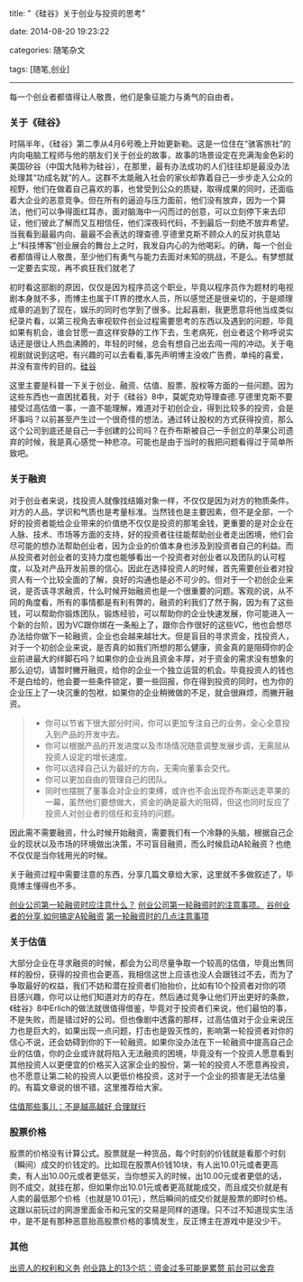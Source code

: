 title: "《硅谷》关于创业与投资的思考"

date: 2014-08-20 19:23:22

categories: 随笔杂文

tags: [随笔,创业]

---

每一个创业者都值得让人敬畏，他们是象征能力与勇气的自由者。

<!--more-->

### 关于《硅谷》

时隔半年，《硅谷》第二季从4月6号晚上开始更新勒。这是一位住在“骇客旅社”的内向电脑工程师与他的朋友们关于创业的故事，故事的场景设定在充满淘金色彩的美国矽谷（中国大陆称为硅谷），在那里，最有办法成功的人们往往却是最没办法处理其“功成名就”的人。这群不太能融入社会的家伙却靠着自己一步步走入公众的视野，他们在做着自己喜欢的事，也曾受到公众的质疑，取得成果的同时，还面临着大企业的恶意竞争。但在所有的逼迫与压力面前，他们没有放弃，因为一个算法，他们可以争得面红耳赤，面对脑海中一闪而过的创意，可以立刻停下来去印证，他们彼此了解而又互相信任，他们深夜码代码，不到最后一刻绝不放弃希望。当我看到最最内向、最最不会表达的理查德.亨德里克斯不顾众人的反对执意站上“科技博客”创业展会的舞台上之时，我发自内心的为他喝彩。的确，每一个创业者都值得让人敬畏，至少他们有勇气与能力去面对未知的挑战，不是么。有梦想就一定要去实现，再不疯狂我们就老了

初时看这部剧的原因，仅仅是因为程序员这个职业，毕竟以程序员作为题材的电视剧本身就不多，而博主也属于IT界的搅水人员，所以感觉还是很亲切的，于是顺理成章的追到了现在，娱乐的同时也学到了很多。比起喜剧，我更愿意将他当成类似纪录片看，以第三视角去审视软件创业过程需要思考的东西以及遇到的问题，毕竟如果有机会，谁会甘愿一直这样安静的工作下去，生老病死，创业者这个称呼说实话还是很让人热血沸腾的，年轻的时候，总会有想自己出去闯一闯的冲动。关于电视剧就说到这吧，有兴趣的可以去看看,事先声明博主没收广告费，单纯的喜爱，并没有宣传的目的。[硅谷](http://cn163.net/archives/7698/)

这里主要是科普一下关于创业、融资、估值、股票、股权等方面的一些问题。因为这些东西也一直困扰着我，对于《硅谷》8中，莫妮克劝导理查德.亨德里克斯不要接受过高估值一事，一直不能理解，难道对于初创企业，得到比较多的投资，会是坏事吗？以前甚至产生过一个很奇怪的想法，通过转让股权的方式获得投资，那么这个公司到底还是自己一手创建的公司吗？在乔布斯被自己一手创立的苹果公司遗弃的时候，我是真心感觉一种悲凉。可能也是由于当时的我把问题看得过于简单所致吧。

### 关于融资

对于创业者来说，找投资人就像找结婚对象一样，不仅仅是因为对方的物质条件。对方的人品，学识和气质也是考量标准。当然钱也是主要因素，但不是全部，一个好的投资者能给企业带来的价值绝不仅仅是投资的那笔金钱，更重要的是对企业在人脉、技术、市场等方面的支持，好的投资者往往能帮助创业者走出困境，他们会尽可能的想办法帮助创业者，因为企业的价值本身也涉及到投资者自己的利益。而从投资者对创业者的支持力度也能够看出一个投资者对创业者以及团队的认可程度，以及对产品开发前景的信心。因此在选择投资人的时候，首先需要创业者对投资人有一个比较全面的了解，良好的沟通也是必不可少的。但对于一个初创企业来说，是否该寻求融资，什么时候开始融资也是一个很重要的问题。客观的说，从不同的角度看，所有的事情都是有利有弊的，融资的利我们了然于胸，因为有了这些钱，可以帮助你锻炼团队，锻炼经验，可以帮助你的企业快速发展，你可能进入一个新的台阶，因为VC跟你绑在一条船上了，跟你合作很好的这些VC，他也会想尽办法给你做下一轮融资，企业也会越来越壮大。但是盲目的寻求资金，找投资人，对于一个初创企业来说，是否真的如我们所想的那么健康，资金真的是阻碍你的企业前进最大的绊脚石吗？如果你的企业尚且资金丰厚，对于资金的需求没有想象的那么迫切，请暂时撇开融资，给你的企业一个独立运营的机会。毕竟投资人的钱也不是白给的，他会要一些条件锁定，要一些回报，你在得到投资的同时，也为你的企业压上了一块沉重的包袱，如果你的企业稍微做的不足，就会很麻烦，而撇开融资。

> * 你可以节省下很大部分时间，你可以更加专注自己的业务，全心全意投入到产品的开发中去。
> * 你可以根据产品的开发进度以及市场情况随意调整发展步调，无需屈从投资人设定的增长速度。
> * 你可以选择自己认为最好的方向，无需向董事会交代。
> * 你可以更加自由的管理自己的团队。
> * 同时也摆脱了董事会对企业的束缚，或许也不会出现乔布斯远走苹果的一幕，虽然他们要想做大，资金的确是最大的阻碍，但这也同时反应了投资人对创业者的信任和支持的问题。

因此需不需要融资，什么时候开始融资，需要我们有一个冷静的头脑，根据自己企业的现状以及市场的环境做出决策，不可盲目融资，而么时候启动A轮融资？也绝不仅仅是当你钱用光的时候。

关于融资过程中需要注意的东西，分享几篇文章给大家，这里就不多做叙述了，毕竟博主懂得也不多。

[创业公司第一轮融资时应注意什么？](http://www.doc88.com/p-7038339365361.html)
[创业公司第一轮融资时的注意事项。](http://www.zhihu.com/question/19555114)
[谷创业者的分享,如何搞定A轮融资](http://www.pingwest.com/kamcord-founder-series-a-talk/)
[第一轮融资时的几点注意事项](http://magazine.cyzone.cn/articles/200904/1105.html)

### 关于估值

大部分企业在寻求融资的时候，都会为公司尽量争取一个较高的估值，毕竟出售同样的股份，获得的投资也会更高，我相信这世上应该也没人会跟钱过不去，而为了争取最好的权益，我们不妨和潜在投资者们抬抬价，比如有10个投资者对你的项目感兴趣，你可以让他们知道对方的存在，然后通过竞争让他们开出更好的条款，《硅谷》8中Erlich的做法就很值得借鉴，毕竟对于投资者们来说，他们最怕的事，不是失败，而是错过好的公司。但也像剧中透露的那样，过高估值对于企业来说压力也是巨大的，如果出现一点问题，打击也是毁灭性的，影响第一轮投资者对你的信心不说，还会妨碍到你的下一轮融资。如果你没办法在下一轮融资中提高自己企业的估值，你的企业或许就将陷入无法融资的困境，毕竟没有一个投资人愿意看到其他投资人以更便宜的价格买入这家企业的股份，第一轮的投资人不愿意再投资，也不愿意让第二轮的投资人以更低价格投资，这对于一个企业的损害是无法估量的。有篇文章说的很不错，这里推荐给大家。

[估值那些事儿：不是越高越好 合理就行](http://newseed.pedaily.cn/201307/20130705351019.shtml)

### 股票价格

股票的价格没有计算公式。股票就是一种货品，每个时刻的价钱就是看那个时刻（瞬间）成交的价钱定的。比如现在股票A价钱10块，有人出10.01元或者更高卖，有人出10.00元或者更低买，当你想买入的时候，出10.00元或者更低的话，则不成交，就挂在那，但如果你出10.01元或者更高就能成交，而且成交价就是有人卖的最低那个价格（也就是10.01元），然后瞬间的成交价就是股票的即时价格。这跟以前玩过的网游里面金币和元宝的交易是同样的道理。只不过不知道现实生活中，是不是有那种恶意抬高股票价格的事情发生，反正博主在游戏中是没少干。

### 其他

[出资人的权利和义务](http://blog.sina.com.cn/s/blog_4ef5c8100100wjja.html)
[创业路上的13个坑：资金过多可能是累赘 前台可以舍弃](http://newseed.pedaily.cn/201504/201504161319840.shtml)

